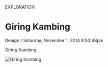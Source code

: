 <p class="type">EXPLORATION</p>

# Giring Kambing

<p class="meta">Design  /  Saturday, November 1, 2014 9:50:48pm</p>

Giring Kambing.

![Giring Kambing](https://farooq-agent.web.app/assets/images/works/large/YGLfq7No_work_image.jpg)
